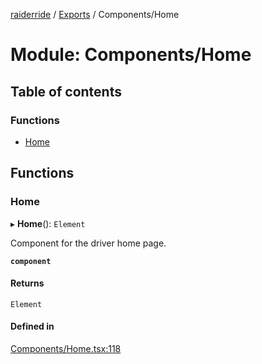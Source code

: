 [raiderride](../README.md) / [Exports](../modules.md) / Components/Home

# Module: Components/Home

## Table of contents

### Functions

- [Home](Components_Home.md#home)

## Functions

### Home

▸ **Home**(): `Element`

Component for the driver home page.

**`component`**

#### Returns

`Element`

#### Defined in

[Components/Home.tsx:118](https://github.com/jaxcksn/raiderride-FUBU/blob/e0d2a84/src/Components/Home.tsx#L118)
